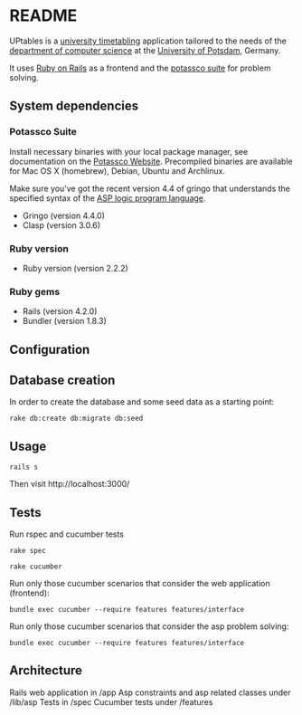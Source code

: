 # README

UPtables is a [university timetabling](http://www.cs.uni-potsdam.de/wv/pdfformat/basotainsc13a.pdf) application tailored to the needs of the [department of computer science](http://www.cs.uni-potsdam.de/) at the [University of Potsdam](https://www.uni-potsdam.de/en/), Germany.

It uses [Ruby on Rails](http://rubyonrails.org/) as a frontend and the [potassco suite](http://potassco.sourceforge.net/) for problem solving.


## System dependencies

### Potassco Suite

Install necessary binaries with your local package manager, see documentation on the [Potassco Website](http://potassco.sourceforge.net/).
Precompiled binaries are available for Mac OS X (homebrew), Debian, Ubuntu and Archlinux.

Make sure you've got the recent version 4.4 of gringo that understands the specified syntax of the [ASP logic program language](https://www.mat.unical.it/aspcomp2013/files/ASP-CORE-2.03b.pdf).

* Gringo (version 4.4.0)
* Clasp (version 3.0.6)

### Ruby version

* Ruby version (version 2.2.2)

### Ruby gems

* Rails (version 4.2.0)
* Bundler (version 1.8.3)


## Configuration



## Database creation
In order to create the database and some seed data as a starting point:

```shell
rake db:create db:migrate db:seed
```


## Usage

```
rails s
```

Then visit http://localhost:3000/

## Tests
Run rspec and cucumber tests

```shell
rake spec
```

```shell
rake cucumber
```

Run only those cucumber scenarios that consider the web application (frontend):
```
bundle exec cucumber --require features features/interface
```

Run only those cucumber scenarios that consider the asp problem solving:
```
bundle exec cucumber --require features features/interface
```


## Architecture

Rails web application in /app
Asp constraints and asp related classes under /lib/asp
Tests in /spec
Cucumber tests under /features


